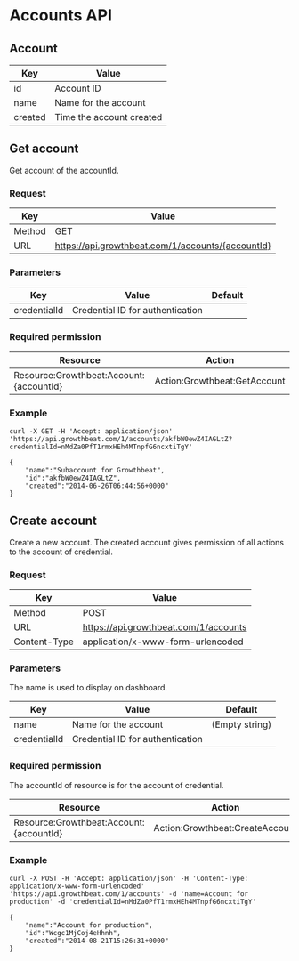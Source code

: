 # Accounts API

## Account

|Key|Value|
|---|---|
|id|Account ID|
|name|Name for the account|
|created|Time the account created|

## Get account

Get account of the accountId.

### Request

|Key|Value|
|---|---|
|Method|GET|
|URL|https://api.growthbeat.com/1/accounts/{accountId}|

### Parameters

|Key|Value|Default|
|---|---|---|
|credentialId|Credential ID for authentication||

### Required permission

|Resource|Action|
|---|---|
|Resource:Growthbeat:Account:{accountId}|Action:Growthbeat:GetAccount|

### Example

```
curl -X GET -H 'Accept: application/json' 'https://api.growthbeat.com/1/accounts/akfbW0ewZ4IAGLtZ?credentialId=nMdZa0PfT1rmxHEh4MTnpfG6ncxtiTgY'
```

```
{
	"name":"Subaccount for Growthbeat",
	"id":"akfbW0ewZ4IAGLtZ",
	"created":"2014-06-26T06:44:56+0000"
}
```

## Create account

Create a new account. The created account gives permission of all actions to the account of credential.

### Request

|Key|Value|
|---|---|
|Method|POST|
|URL|https://api.growthbeat.com/1/accounts|
|Content-Type|application/x-www-form-urlencoded|

### Parameters

The name is used to display on dashboard.

|Key|Value|Default|
|---|---|---|
|name|Name for the account|(Empty string)|
|credentialId|Credential ID for authentication||

### Required permission

The accountId of resource is for the account of credential.

|Resource|Action|
|---|---|
|Resource:Growthbeat:Account:{accountId}|Action:Growthbeat:CreateAccount|

### Example

```
curl -X POST -H 'Accept: application/json' -H 'Content-Type: application/x-www-form-urlencoded' 'https://api.growthbeat.com/1/accounts' -d 'name=Account for production' -d 'credentialId=nMdZa0PfT1rmxHEh4MTnpfG6ncxtiTgY'
```

```
{
	"name":"Account for production",
	"id":"Wcgc1MjCoj4eHhnh",
	"created":"2014-08-21T15:26:31+0000"
}
```
